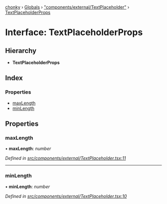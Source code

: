 [chonky](../README.md) › [Globals](../globals.md) › ["components/external/TextPlaceholder"](../modules/_components_external_textplaceholder_.md) › [TextPlaceholderProps](_components_external_textplaceholder_.textplaceholderprops.md)

# Interface: TextPlaceholderProps

## Hierarchy

* **TextPlaceholderProps**

## Index

### Properties

* [maxLength](_components_external_textplaceholder_.textplaceholderprops.md#maxlength)
* [minLength](_components_external_textplaceholder_.textplaceholderprops.md#minlength)

## Properties

###  maxLength

• **maxLength**: *number*

*Defined in [src/components/external/TextPlaceholder.tsx:11](https://github.com/TimboKZ/Chonky/blob/eb6f214/src/components/external/TextPlaceholder.tsx#L11)*

___

###  minLength

• **minLength**: *number*

*Defined in [src/components/external/TextPlaceholder.tsx:10](https://github.com/TimboKZ/Chonky/blob/eb6f214/src/components/external/TextPlaceholder.tsx#L10)*
